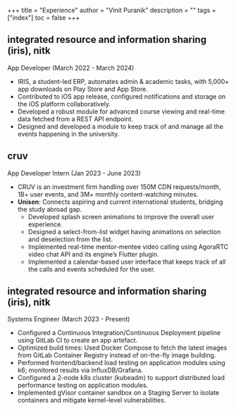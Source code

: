 +++
title = "Experience"
author = "Vinit Puranik"
description = ""
tags = ["index"]
toc = false
+++

## integrated resource and information sharing (iris), nitk

App Developer (March 2022 - March 2024)

- IRIS, a student-led ERP, automates admin & academic tasks, with 5,000+ app downloads on Play Store and App Store.
- Contributed to iOS app release, configured notifications and storage on the iOS platform collaboratively.
- Developed a robust module for advanced course viewing and real-time data fetched from a REST API endpoint.
- Designed and developed a module to keep track of and manage all the events happening in the university.

## cruv

App Developer Intern (Jan 2023 - June 2023)

- CRUV is an investment firm handling over 150M CDN requests/month, 1B+ user events, and 3M+ monthly content-watching minutes.
- **Unisen**: Connects aspiring and current international students, bridging the study abroad gap.
  - Developed splash screen animations to improve the overall user experience.
  - Designed a select-from-list widget having animations on selection and deselection from the list.
  - Implemented real-time mentor-mentee video calling using AgoraRTC video chat API and its engine’s Flutter plugin.
  - Implemented a calendar-based user interface that keeps track of all the calls and events scheduled for the user.

## integrated resource and information sharing (iris), nitk

Systems Engineer (March 2023 - Present)

- Configured a Continuous Integration/Continuous Deployment pipeline using GitLab CI to create an app artefact.
- Optimized build times: Used Docker Compose to fetch the latest images from GitLab Container Registry instead of
  on-the-fly image building.
- Performed frontend/backend load testing on application modules using k6; monitored results via InfluxDB/Grafana.
- Configured a 2-node k8s cluster (kubeadm) to support distributed load performance testing on application modules.
- Implemented gVisor container sandbox on a Staging Server to isolate containers and mitigate kernel-level vulnerabilities.

